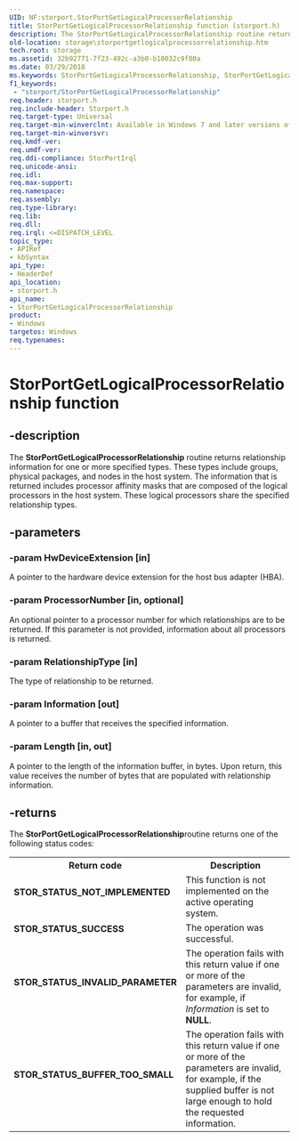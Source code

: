 ```yaml
---
UID: NF:storport.StorPortGetLogicalProcessorRelationship
title: StorPortGetLogicalProcessorRelationship function (storport.h)
description: The StorPortGetLogicalProcessorRelationship routine returns relationship information for one or more specified types.
old-location: storage\storportgetlogicalprocessorrelationship.htm
tech.root: storage
ms.assetid: 32b92771-7f23-492c-a3b0-b10032c9f80a
ms.date: 03/29/2018
ms.keywords: StorPortGetLogicalProcessorRelationship, StorPortGetLogicalProcessorRelationship routine [Storage Devices], storage.storportgetlogicalprocessorrelationship, storport/StorPortGetLogicalProcessorRelationship, storprt_65b00469-41a4-446b-aaa5-fee877aaff3c.xml
f1_keywords:
 - "storport/StorPortGetLogicalProcessorRelationship"
req.header: storport.h
req.include-header: Storport.h
req.target-type: Universal
req.target-min-winverclnt: Available in Windows 7 and later versions of the Windows operating systems.
req.target-min-winversvr: 
req.kmdf-ver: 
req.umdf-ver: 
req.ddi-compliance: StorPortIrql
req.unicode-ansi: 
req.idl: 
req.max-support: 
req.namespace: 
req.assembly: 
req.type-library: 
req.lib: 
req.dll: 
req.irql: <=DISPATCH_LEVEL
topic_type:
- APIRef
- kbSyntax
api_type:
- HeaderDef
api_location:
- storport.h
api_name:
- StorPortGetLogicalProcessorRelationship
product:
- Windows
targetos: Windows
req.typenames: 
---
```


# StorPortGetLogicalProcessorRelationship function


## -description


The <b>StorPortGetLogicalProcessorRelationship</b> routine returns relationship information for one or more specified types. These types include groups, physical packages, and nodes in the host system. The information that is returned includes processor affinity masks that are composed of the logical processors in the host system. These logical processors share the specified relationship types.


## -parameters




### -param HwDeviceExtension [in]

A pointer to the hardware device extension for the host bus adapter (HBA).


### -param ProcessorNumber [in, optional]

An optional pointer to a processor number for which relationships are to be returned. If this parameter is not provided, information about all processors is returned.


### -param RelationshipType [in]

The type of relationship to be returned.


### -param Information [out]

A pointer to a buffer that receives the specified information.


### -param Length [in, out]

A pointer to the length of the information buffer, in bytes. Upon return, this value receives the number of bytes that are populated with relationship information.


## -returns



The <b>StorPortGetLogicalProcessorRelationship</b>routine returns one of the following status codes:

<table>
<tr>
<th>Return code</th>
<th>Description</th>
</tr>
<tr>
<td width="40%">
<dl>
<dt><b>STOR_STATUS_NOT_IMPLEMENTED</b></dt>
</dl>
</td>
<td width="60%">
This function is not implemented on the active operating system.

</td>
</tr>
<tr>
<td width="40%">
<dl>
<dt><b>STOR_STATUS_SUCCESS</b></dt>
</dl>
</td>
<td width="60%">
The operation was successful.

</td>
</tr>
<tr>
<td width="40%">
<dl>
<dt><b>STOR_STATUS_INVALID_PARAMETER</b></dt>
</dl>
</td>
<td width="60%">
The operation fails with this return value if one or more of the parameters are invalid, for example, if <i>Information</i> is set to <b>NULL</b>.

</td>
</tr>
<tr>
<td width="40%">
<dl>
<dt><b>STOR_STATUS_BUFFER_TOO_SMALL</b></dt>
</dl>
</td>
<td width="60%">
The operation fails with this return value if one or more of the parameters are invalid, for example, if the supplied buffer is not large enough to hold the requested information.

</td>
</tr>
</table>
 



